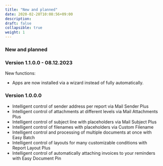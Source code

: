 ```yaml
---
title: "New and planned"
date: 2020-02-28T10:08:56+09:00
description: 
draft: false
collapsible: true
weight: 1
---
```

### New and planned

### Version 1.1.0.0 - 08.12.2023
New functions:
- Apps are now installed via a wizard instead of fully automatically.

### Version 1.0.0.0
- Intelligent control of sender address per report via Mail Sender Plus
- Intelligent control of attachments at different levels via Mail Attachments Plus
- Intelligent control of subject line with placeholders via Mail Subject Plus
- Intelligent control of filenames with placeholders via Custom Filename
- Intelligent control and processing of multiple documents at once with Easy Batch
- Intelligent control of layouts for many customizable conditions with Report Layout Plus
- Intelligent control of automatically attaching invoices to your reminders with Easy Document Pin